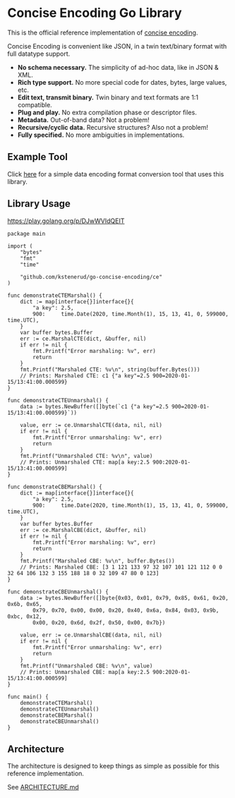 Concise Encoding Go Library
===========================

This is the official reference implementation of [concise encoding](https://github.com/kstenerud/concise-encoding).

Concise Encoding is convenient like JSON, in a twin text/binary format with full datatype support.

 * **No schema necessary.** The simplicity of ad-hoc data, like in JSON & XML.
 * **Rich type support.** No more special code for dates, bytes, large values, etc.
 * **Edit text, transmit binary.** Twin binary and text formats are 1:1 compatible.
 * **Plug and play.** No extra compilation phase or descriptor files.
 * **Metadata.** Out-of-band data? Not a problem!
 * **Recursive/cyclic data.** Recursive structures? Also not a problem!
 * **Fully specified.** No more ambiguities in implementations.



Example Tool
------------

Click [here](https://github.com/kstenerud/enctool) for a simple data encoding format conversion tool that uses this library.



Library Usage
-------------

https://play.golang.org/p/DJwWVIdQEIT

```golang
package main

import (
	"bytes"
	"fmt"
	"time"

	"github.com/kstenerud/go-concise-encoding/ce"
)

func demonstrateCTEMarshal() {
	dict := map[interface{}]interface{}{
		"a key": 2.5,
		900:     time.Date(2020, time.Month(1), 15, 13, 41, 0, 599000, time.UTC),
	}
	var buffer bytes.Buffer
	err := ce.MarshalCTE(dict, &buffer, nil)
	if err != nil {
		fmt.Printf("Error marshaling: %v", err)
		return
	}
	fmt.Printf("Marshaled CTE: %v\n", string(buffer.Bytes()))
	// Prints: Marshaled CTE: c1 {"a key"=2.5 900=2020-01-15/13:41:00.000599}
}

func demonstrateCTEUnmarshal() {
	data := bytes.NewBuffer([]byte(`c1 {"a key"=2.5 900=2020-01-15/13:41:00.000599}`))

	value, err := ce.UnmarshalCTE(data, nil, nil)
	if err != nil {
		fmt.Printf("Error unmarshaling: %v", err)
		return
	}
	fmt.Printf("Unmarshaled CTE: %v\n", value)
	// Prints: Unmarshaled CTE: map[a key:2.5 900:2020-01-15/13:41:00.000599]
}

func demonstrateCBEMarshal() {
	dict := map[interface{}]interface{}{
		"a key": 2.5,
		900:     time.Date(2020, time.Month(1), 15, 13, 41, 0, 599000, time.UTC),
	}
	var buffer bytes.Buffer
	err := ce.MarshalCBE(dict, &buffer, nil)
	if err != nil {
		fmt.Printf("Error marshaling: %v", err)
		return
	}
	fmt.Printf("Marshaled CBE: %v\n", buffer.Bytes())
	// Prints: Marshaled CBE: [3 1 121 133 97 32 107 101 121 112 0 0 32 64 106 132 3 155 188 18 0 32 109 47 80 0 123]
}

func demonstrateCBEUnmarshal() {
	data := bytes.NewBuffer([]byte{0x03, 0x01, 0x79, 0x85, 0x61, 0x20, 0x6b, 0x65,
		0x79, 0x70, 0x00, 0x00, 0x20, 0x40, 0x6a, 0x84, 0x03, 0x9b, 0xbc, 0x12,
		0x00, 0x20, 0x6d, 0x2f, 0x50, 0x00, 0x7b})

	value, err := ce.UnmarshalCBE(data, nil, nil)
	if err != nil {
		fmt.Printf("Error unmarshaling: %v", err)
		return
	}
	fmt.Printf("Unmarshaled CBE: %v\n", value)
	// Prints: Unmarshaled CBE: map[a key:2.5 900:2020-01-15/13:41:00.000599]
}

func main() {
	demonstrateCTEMarshal()
	demonstrateCTEUnmarshal()
	demonstrateCBEMarshal()
	demonstrateCBEUnmarshal()
}
```


Architecture
------------

The architecture is designed to keep things as simple as possible for this reference implementation.

See [ARCHITECTURE.md](ARCHITECTURE.md)
